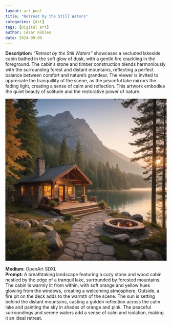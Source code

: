 ```yaml
---
layout: art_post
title: "Retreat by the Still Waters"
categories: [Art]
tags: [Digital Art]
author: César Robles
date: 2024-09-08
---
```

**Description:** *“Retreat by the Still Waters”* showcases a secluded lakeside cabin bathed in the soft glow of dusk, with a gentle fire crackling in the foreground. The cabin’s stone and timber construction blends harmoniously with the surrounding forest and distant mountains, reflecting a perfect balance between comfort and nature’s grandeur. The viewer is invited to appreciate the tranquillity of the scene, as the peaceful lake mirrors the fading light, creating a sense of calm and reflection. This artwork embodies the quiet beauty of solitude and the restorative power of nature.

![Retreat by the Still Waters](/imag/digital_art/retreat_by_the_still_waters.jpg)

**Medium:** OpenArt SDXL\
**Prompt:** A breathtaking landscape featuring a cozy stone and wood cabin nestled by the edge of a tranquil lake, surrounded by forested mountains. The cabin is warmly lit from within, with soft orange and yellow hues glowing from the windows, creating a welcoming atmosphere. Outside, a fire pit on the deck adds to the warmth of the scene. The sun is setting behind the distant mountains, casting a golden reflection across the calm lake and painting the sky in shades of orange and pink. The peaceful surroundings and serene waters add a sense of calm and isolation, making it an ideal retreat.